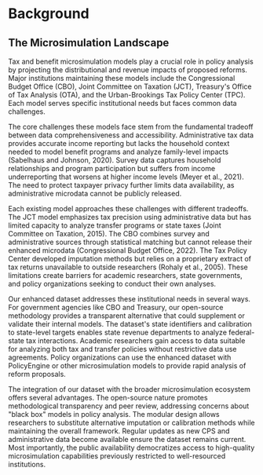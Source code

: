 # Background

## The Microsimulation Landscape

Tax and benefit microsimulation models play a crucial role in policy analysis by projecting the distributional and revenue impacts of proposed reforms. Major institutions maintaining these models include the Congressional Budget Office (CBO), Joint Committee on Taxation (JCT), Treasury's Office of Tax Analysis (OTA), and the Urban-Brookings Tax Policy Center (TPC). Each model serves specific institutional needs but faces common data challenges.

The core challenges these models face stem from the fundamental tradeoff between data comprehensiveness and accessibility. Administrative tax data provides accurate income reporting but lacks the household context needed to model benefit programs and analyze family-level impacts (Sabelhaus and Johnson, 2020). Survey data captures household relationships and program participation but suffers from income underreporting that worsens at higher income levels (Meyer et al., 2021). The need to protect taxpayer privacy further limits data availability, as administrative microdata cannot be publicly released.

Each existing model approaches these challenges with different tradeoffs. The JCT model emphasizes tax precision using administrative data but has limited capacity to analyze transfer programs or state taxes (Joint Committee on Taxation, 2015). The CBO combines survey and administrative sources through statistical matching but cannot release their enhanced microdata (Congressional Budget Office, 2022). The Tax Policy Center developed imputation methods but relies on a proprietary extract of tax returns unavailable to outside researchers (Rohaly et al., 2005). These limitations create barriers for academic researchers, state governments, and policy organizations seeking to conduct their own analyses.

Our enhanced dataset addresses these institutional needs in several ways. For government agencies like CBO and Treasury, our open-source methodology provides a transparent alternative that could supplement or validate their internal models. The dataset's state identifiers and calibration to state-level targets enables state revenue departments to analyze federal-state tax interactions. Academic researchers gain access to data suitable for analyzing both tax and transfer policies without restrictive data use agreements. Policy organizations can use the enhanced dataset with PolicyEngine or other microsimulation models to provide rapid analysis of reform proposals.

The integration of our dataset with the broader microsimulation ecosystem offers several advantages. The open-source nature promotes methodological transparency and peer review, addressing concerns about "black box" models in policy analysis. The modular design allows researchers to substitute alternative imputation or calibration methods while maintaining the overall framework. Regular updates as new CPS and administrative data become available ensure the dataset remains current. Most importantly, the public availability democratizes access to high-quality microsimulation capabilities previously restricted to well-resourced institutions.